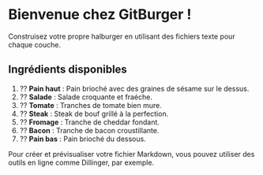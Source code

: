 # Bienvenue chez GitBurger ! 
Construisez votre propre halburger en utilisant des fichiers texte pour chaque couche. 
 
## Ingrédients disponibles 
1. ?? **Pain haut** : Pain brioché avec des graines de sésame sur le dessus. 
2. ?? **Salade** : Salade croquante et fraéche. 
3. ?? **Tomate** : Tranches de tomate bien mure. 
4. ?? **Steak** : Steak de bouf grillé à la perfection. 
5. ?? **Fromage** : Tranche de cheddar fondant. 
6. ?? **Bacon** : Tranche de bacon croustillante. 
7. ?? **Pain bas** : Pain brioché du dessous. 
 
Pour créer et prévisualiser votre fichier Markdown, vous pouvez utiliser des outils en ligne comme Dillinger, par exemple. 
